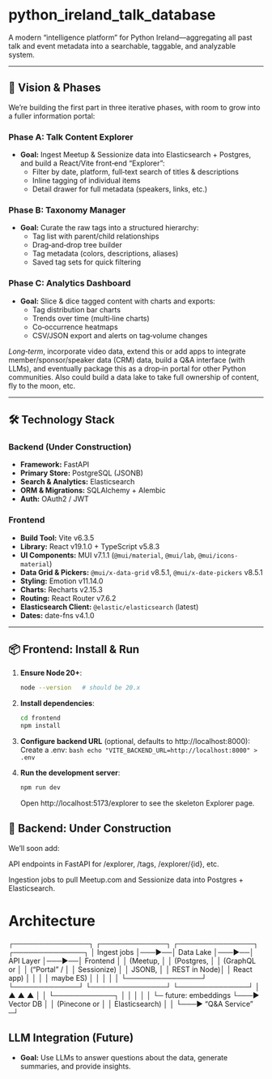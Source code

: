 # python_ireland_talk_database

A modern “intelligence platform” for Python Ireland—aggregating all past talk and event metadata into a searchable, taggable, and analyzable system.

---

## 🎯 Vision & Phases

We’re building the first part in three iterative phases, with room to grow into a fuller information portal:

### Phase A: Talk Content Explorer

- **Goal:** Ingest Meetup & Sessionize data into Elasticsearch + Postgres, and build a React/Vite front‑end “Explorer”:
  - Filter by date, platform, full‑text search of titles & descriptions
  - Inline tagging of individual items
  - Detail drawer for full metadata (speakers, links, etc.)

### Phase B: Taxonomy Manager

- **Goal:** Curate the raw tags into a structured hierarchy:
  - Tag list with parent/child relationships
  - Drag‑and‑drop tree builder
  - Tag metadata (colors, descriptions, aliases)
  - Saved tag sets for quick filtering

### Phase C: Analytics Dashboard

- **Goal:** Slice & dice tagged content with charts and exports:
  - Tag distribution bar charts
  - Trends over time (multi‑line charts)
  - Co‑occurrence heatmaps
  - CSV/JSON export and alerts on tag‑volume changes

_Long‑term_, incorporate video data, extend this or add apps to integrate member/sponsor/speaker data (CRM) data, build a Q&A interface (with LLMs), and eventually package this as a drop‑in portal for other Python communities. Also could build a data lake to take full ownership of content, fly to the moon, etc.

---

## 🛠 Technology Stack

### Backend (Under Construction)

- **Framework:** FastAPI
- **Primary Store:** PostgreSQL (JSONB)
- **Search & Analytics:** Elasticsearch
- **ORM & Migrations:** SQLAlchemy + Alembic
- **Auth:** OAuth2 / JWT

### Frontend

- **Build Tool:** Vite v6.3.5
- **Library:** React v19.1.0 + TypeScript v5.8.3
- **UI Components:** MUI v7.1.1 (`@mui/material`, `@mui/lab`, `@mui/icons-material`)
- **Data Grid & Pickers:** `@mui/x-data-grid` v8.5.1, `@mui/x-date-pickers` v8.5.1
- **Styling:** Emotion v11.14.0
- **Charts:** Recharts v2.15.3
- **Routing:** React Router v7.6.2
- **Elasticsearch Client:** `@elastic/elasticsearch` (latest)
- **Dates:** date-fns v4.1.0

---

## 📦 Frontend: Install & Run

1. **Ensure Node 20+**:

   ```bash
   node --version   # should be 20.x

   ```

2. **Install dependencies**:

   ```bash
   cd frontend
   npm install
   ```

3. **Configure backend URL** (optional, defaults to http://localhost:8000):
   Create a .env:
   `bash
    echo "VITE_BACKEND_URL=http://localhost:8000" > .env
    `
4. **Run the development server**:
   ```bash
   npm run dev
   ```
   Open http://localhost:5173/explorer to see the skeleton Explorer page.

## 🚧 Backend: Under Construction

We’ll soon add:

API endpoints in FastAPI for /explorer, /tags, /explorer/{id}, etc.

Ingestion jobs to pull Meetup.com and Sessionize data into Postgres + Elasticsearch.

# Architecture

┌───────────────┐ ┌─────────────┐ ┌───────────────┐ ┌──────────────┐
│ Ingest jobs │───▶──│ Data Lake │───▶──│ API Layer │───▶──│ Frontend │
│ (Meetup, │ │ (Postgres, │ │ (GraphQL or │ │ (“Portal” / │
│ Sessionize) │ │ JSONB, │ │ REST in Node)│ │ React app) │
│ │ │ maybe ES) │ │ │ │ │
└───────────────┘ └─────────────┘ └───────────────┘ └──────────────┘
│ ▲ ▲ ▲
│ │ └────────────┐ │
│ │ │ │
└─ future: embeddings └───▶ Vector DB │ │
(Pinecone or │ │
Elasticsearch) │ │
└───▶ “Q&A Service” ─┘

## LLM Integration (Future)

- **Goal:** Use LLMs to answer questions about the data, generate summaries, and provide insights.
